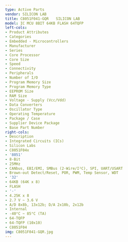 ```yaml
---
type: Active Parts
vendor: SILICON LAB
title: C8051F041-GQR　　SILICON LAB
model: IC MCU 8BIT 64KB FLASH 64TQFP
left-cols:
- Product Attributes
- Categories
- Embedded - Microcontrollers
- Manufacturer
- Series
- Core Processor
- Core Size
- Speed
- Connectivity
- Peripherals
- Number of I/O
- Program Memory Size
- Program Memory Type
- EEPROM Size
- RAM Size
- Voltage - Supply (Vcc/Vdd)
- Data Converters
- Oscillator Type
- Operating Temperature
- Package / Case
- Supplier Device Package
- Base Part Number
right-cols:
- Description
- Integrated Circuits (ICs)
- Silicon Labs
- C8051F04x
- '8051'
- 8-Bit
- 25MHz
- CANbus, EBI/EMI, SMBus (2-Wire/I²C), SPI, UART/USART
- Brown-out Detect/Reset, POR, PWM, Temp Sensor, WDT
- '32'
- 64KB (64K x 8)
- FLASH
- '-'
- 4.25K x 8
- 2.7 V ~ 3.6 V
- A/D 8x8b, 13x12b; D/A 2x10b, 2x12b
- Internal
- -40°C ~ 85°C (TA)
- 64-TQFP
- 64-TQFP (10x10)
- C8051F04
img: C8051F041-GQR.jpg
---
```

